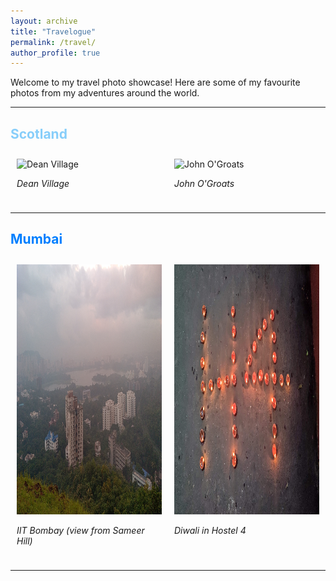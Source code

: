 ```yaml
---
layout: archive
title: "Travelogue"
permalink: /travel/
author_profile: true
---
```


Welcome to my travel photo showcase! Here are some of my favourite photos from my adventures around the world.

---

## <span style="color: #87CEFA;">Scotland</span>
<div style="display: flex; flex-wrap: wrap;">
  <div style="flex: 1; margin: 10px;">
    <img src="/images/scot1.png" alt="Dean Village" style="height: 400px; width: 500px;">
    <p><em>Dean Village</em></p>
  </div>
  <div style="flex: 1; margin: 10px;">
    <img src="/images/scot2.png" alt="John O'Groats" style="height: 400px; width: 500px;">
    <p><em>John O'Groats</em></p>
  </div>
</div>

---

## <span style="color: #007FFF;">Mumbai</span>
<div style="display: flex; flex-wrap: wrap;">
  <div style="flex: 1; margin: 10px;">
    <img src="/images/mum1.jpeg" alt="IIT Bombay from Sameer Hill" style="height: 400px; width: 500px;">
    <p><em>IIT Bombay (view from Sameer Hill)</em></p>
  </div>
  <div style="flex: 1; margin: 10px;">
    <img src="/images/mum2.jpg" alt="Hostel 4 Diwali" style="height: 400px; width: 500px;">
    <p><em>Diwali in Hostel 4</em></p>
  </div>
</div>

---
